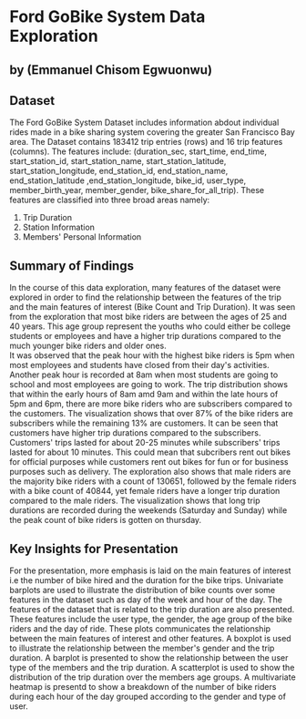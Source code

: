 # Ford GoBike System Data Exploration

## by (Emmanuel Chisom Egwuonwu)


## Dataset

The Ford GoBike System Dataset includes information abdout individual rides made in a bike sharing system covering the greater San Francisco Bay area. The Dataset contains 183412 trip entries (rows) and 16 trip features (columns). The features include: (duration_sec, start_time, end_time, start_station_id, start_station_name, start_station_latitude, start_station_longitude, end_station_id, end_station_name, end_station_latitude ,end_station_longitude, bike_id, user_type, member_birth_year, member_gender, bike_share_for_all_trip). These features are classified into three broad areas namely:
1. Trip Duration
2. Station Information
3. Members' Personal Information


## Summary of Findings

In the course of this data exploration, many features of the dataset were explored in order to find the relationship between the features of the trip and the main features of interest (Bike Count and Trip Duration). 
    It was seen from the exploration that most bike riders are between the ages of 25 and 40 years. This age group represent the youths who could either be college students or employees and have a higher trip durations compared to the much younger bike riders and older ones.  
    It was observed that the peak hour with the highest bike riders is 5pm when most employees and students have closed from their day's activities. Another peak hour is recorded at 8am when most students are going to school and most employees are going to work. The trip distribution shows that within the early hours of 8am amd 9am and within the late hours of 5pm and 6pm, there are more bike riders who are subscribers compared to the customers.
    The visualization shows that over 87% of the bike riders are subscribers while the remaining 13% are customers. It can be seen that customers have higher trip durations compared to the subscribers. Customers' trips lasted for about 20-25 minutes while subscribers' trips lasted for about 10 minutes. This could mean that subcribers rent out bikes for official purposes while customers rent out bikes for fun or for business purposes such as delivery. 
    The exploration also shows that male riders are the majority bike riders with a count of 130651, followed by the female riders with a bike count of 40844, yet female riders have a longer trip duration compared to the male riders.
    The visualization shows that long trip durations are recorded during the weekends (Saturday and Sunday) while the peak count of bike riders is gotten on thursday.


## Key Insights for Presentation

For the presentation, more emphasis is laid on the main features of interest i.e the number of bike hired and the duration for the bike trips. Univariate barplots are used to illustrate the distribution of bike counts over some features in the dataset such as day of the week and hour of the day.
The features of the dataset that is related to the trip duration are also presented. These features include the user type, the gender, the age group of the bike riders and the day of ride. These plots communicates the relationship between the main features of interest and other features. A boxplot is used to illustrate the relationship between the member's gender and the trip duration. A barplot is presented to show the relationship between the user type of the members and the trip duration. A scatterplot is used to show the distribution of the trip duration over the members age groups.
A multivariate heatmap is presentd to show a breakdown of the number of bike riders during each hour of the day grouped according to the gender and type of user.